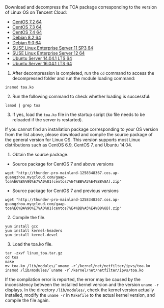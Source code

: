 Download and decompress the TOA package corresponding to the version of Linux OS on Tencent Cloud:
-   [CentOS 7.2 64](http://toamodule-1253438722.file.myqcloud.com/CentOS%207.2%2064.zip)
-   [CentOS 7.3 64](http://toamodule-1253438722.file.myqcloud.com/CentOS%207.3%2064.zip)
-   [CentOS 7.4 64](http://toamodule-1253438722.file.myqcloud.com/CentOS%207.4%2064.zip)
-   [Debian 8.2 64](http://toamodule-1253438722.file.myqcloud.com/Debian%208.2%2064.zip)
-   [Debian 9.0 64](http://toamodule-1253438722.file.myqcloud.com/Debian%209.0%2064.zip) 
-   [SUSE Linux Enterprise Server 11 SP3 64](http://toamodule-1253438722.file.myqcloud.com/SUSE%20Linux%20Enterprise%20Server%2011%20SP3%2064.zip)
-   [SUSE Linux Enterprise Server 12 64](http://toamodule-1253438722.file.myqcloud.com/SUSE%20Linux%20Enterprise%20Server%2012%2064.zip)
-   [Ubuntu Server 14.04.1 LTS 64](http://toamodule-1253438722.file.myqcloud.com/Ubuntu%20Server%2014.04.1%20LTS%2064.zip)
-   [Ubuntu Server 16.04.1 LTS 64](http://toamodule-1253438722.file.myqcloud.com/Ubuntu%20Server%2016.04.1%20LTS%2064.zip) 


1. After decompression is completed, run the `cd` command to access the decompressed folder and run the module loading command:
```
insmod toa.ko
```
2. Run the following command to check whether loading is successful:
```
lsmod | grep toa
```
3. If yes, load the `toa.ko` file in the startup script (ko file needs to be reloaded if the server is restarted).


If you cannot find an installation package corresponding to your OS version from the list above, please download and compile the source package of the general version for Linux OS. This version supports most Linux distributions such as CentOS 6.9, CentOS 7, and Ubuntu 14.04.
1. Obtain the source package.

- Source package for CentOS 7 and above versions

```
wget "http://thunder-pro-mainland-1258348367.cos.ap-guangzhou.myqcloud.com/gaap-toa%E6%BA%90%E7%A0%81(centos7%E4%BB%A5%E4%B8%8A).zip"
```

- Source package for CentOS 7 and previous versions

```
wget "http://thunder-pro-mainland-1258348367.cos.ap-guangzhou.myqcloud.com/gaap-toa%E6%BA%90%E7%A0%81(centos7%E4%BB%A5%E4%B8%8B).zip"
```

2. Compile the file.
```
yum install gcc
yum install kernel-headers
yum install kernel-devel
```
3. Load the toa.ko file.
```
tar -zxvf linux_toa.tar.gz
cd toa
make
mv toa.ko /lib/modules/`uname -r`/kernel/net/netfilter/ipvs/toa.ko
insmod /lib/modules/`uname -r`/kernel/net/netfilter/ipvs/toa.ko
```

If the compilation error is reported, the error may be caused by the inconsistency between the installed kernel version and the version `uname -r` displays. In the directory `/lib/modules/`, check the kernel version actually installed, modify the `uname -r` in `Makefile` to the actual kernel version, and compile the file again.  

